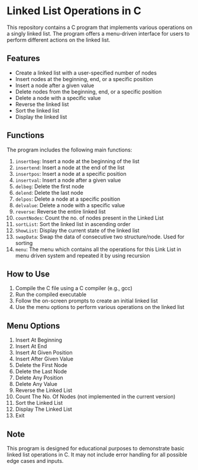 # Linked List Operations in C

This repository contains a C program that implements various operations on a singly linked list. The program offers a menu-driven interface for users to perform different actions on the linked list.

## Features

- Create a linked list with a user-specified number of nodes
- Insert nodes at the beginning, end, or a specific position
- Insert a node after a given value
- Delete nodes from the beginning, end, or a specific position
- Delete a node with a specific value
- Reverse the linked list
- Sort the linked list
- Display the linked list

## Functions

The program includes the following main functions:

1. `insertbeg`: Insert a node at the beginning of the list
2. `insertend`: Insert a node at the end of the list
3. `insertpos`: Insert a node at a specific position
4. `insertval`: Insert a node after a given value
5. `delbeg`: Delete the first node
6. `delend`: Delete the last node
7. `delpos`: Delete a node at a specific position
8. `delvalue`: Delete a node with a specific value
9. `reverse`: Reverse the entire linked list
10. `countNodes`: Count the no. of nodes present in the Linked List
11. `sortList`: Sort the linked list in ascending order
12. `ShowList`: Display the current state of the linked list
13. `swapData`: Swap the data of consecutive two structure/node. Used for sorting
14. `menu`: The menu which contains all the operations for this Link List in menu driven system and repeated it by using recursion

## How to Use

1. Compile the C file using a C compiler (e.g., gcc)
2. Run the compiled executable
3. Follow the on-screen prompts to create an initial linked list
4. Use the menu options to perform various operations on the linked list

## Menu Options

1. Insert At Beginning
2. Insert At End
3. Insert At Given Position
4. Insert After Given Value
5. Delete the First Node
6. Delete the Last Node
7. Delete Any Position
8. Delete Any Value
9. Reverse the Linked List
10. Count The No. Of Nodes (not implemented in the current version)
11. Sort the Linked List
12. Display The Linked List
13. Exit

## Note

This program is designed for educational purposes to demonstrate basic linked list operations in C. It may not include error handling for all possible edge cases and inputs.
